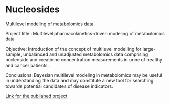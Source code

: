 # Nucleosides
Multilevel modeling of metabolomics data

Project title : Multilevel pharmacokinetics-driven modeling of metabolomics data

Objective: Introduction of the concept of multilevel modelling for large-sample, unbalanced and unadjusted metabolomics data comprising nucleoside 
and creatinine concentration measurements in urine of healthy and cancer patients.

Conclusions: Bayesian multilevel modeling in metabolomics 
may be useful in understanding the data and may constitute a new tool for searching towards potential candidates of disease indicators.


[Link for the published project](https://pubmed.ncbi.nlm.nih.gov/28255294/)
